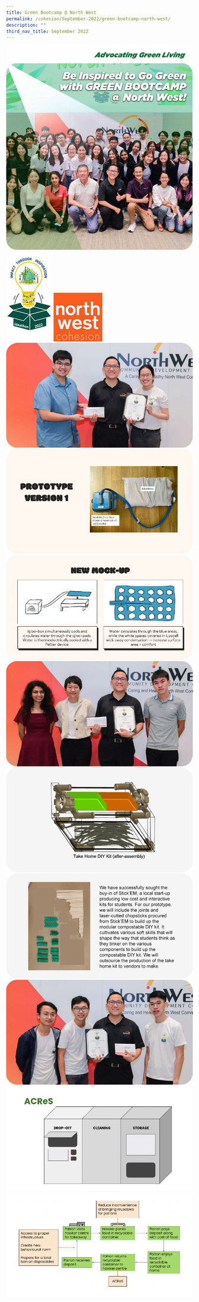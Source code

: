 ```yaml
---
title: Green Bootcamp @ North West
permalink: /cohesion/September-2022/green-bootcamp-north-west/
description: ""
third_nav_title: September 2022
---
```

![](/images/bootcamp_03.jpg)
![](/images/bootcamp_07.jpg)
![](/images/nwc-logo.jpg)
![](/images/team1-slide1.jpg)
![](/images/team1-slide2.png)
![](/images/team1-slide3.png)
![](/images/team2-slide1.jpg)
![](/images/team2-slide2.png)
![](/images/team2-slide3.png)
![](/images/team3-slide1.jpg)
![](/images/team3-slide2.png)
![](/images/team3-slide3.png)
